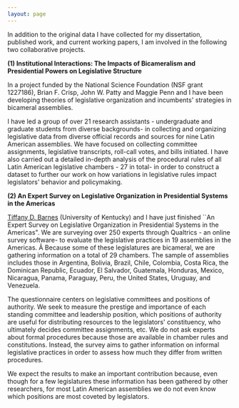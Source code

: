 ```yaml
---
layout: page
---
```


In addition to the original data I have collected for my dissertation, published work, and current working papers, I am involved in the following two collaborative projects. 

**(1) Institutional Interactions: The Impacts of Bicameralism and Presidential Powers on Legislative Structure**

In a project funded by the National Science Foundation (NSF grant 1227186), Brian F. Crisp, John W. Patty and Maggie Penn and I have been developing theories of legislative organization and incumbents' strategies in bicameral assemblies.

I have led a group of over 21 research assistants - undergraduate and graduate students from diverse backgrounds- in collecting and organizing legislative data from diverse official records and sources for nine Latin American assemblies. We have focused on collecting committee assignments, legislative transcripts, roll-call votes, and bills initiated. I have also carried out a detailed in-depth analysis of the procedural rules of all Latin American legislative chambers - 27 in total- in order to construct a dataset to further our work on how variations in legislative rules impact legislators' behavior and policymaking.

**(2) An Expert Survey on Legislative Organization in Presidential Systems in the Americas**

[Tiffany D. Barnes](http://tiffanydbarnes.weebly.com) (University of Kentucky) and I have just finished ``An Expert Survey on Legislative Organization in Presidential Systems in the Americas". We are surveying over 250 experts through Qualtrics - an online survey software- to evaluate the legislative practices in 19 assemblies in the Americas. Â Because some of these legislatures are bicameral, we are gathering information on a total of 29 chambers. The sample of assemblies includes those in Argentina, Bolivia, Brazil, Chile, Colombia, Costa Rica, the Dominican Republic, Ecuador, El Salvador, Guatemala, Honduras, Mexico, Nicaragua, Panama, Paraguay, Peru, the United States, Uruguay, and Venezuela.

The questionnaire centers on legislative committees and positions of authority. We seek to measure the prestige and importance of each standing committee and leadership position, which positions of authority are useful for distributing resources to the legislators' constituency, who ultimately decides committee assignments, etc. We do not ask experts about formal procedures because those are available in chamber rules and constitutions. Instead, the survey aims to gather information on informal legislative practices in order to assess how much they differ from written procedures.

We expect the results to make an important contribution because, even though for a few legislatures these information has been gathered by other researchers, for most Latin American assemblies we do not even know which positions are most coveted by legislators.
